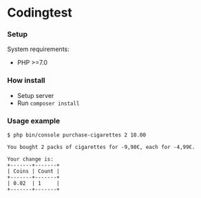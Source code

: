 Codingtest
=========

### Setup
System requirements:
- PHP >=7.0

### How install
- Setup server
- Run ```composer install```

### Usage example
```
$ php bin/console purchase-cigarettes 2 10.00

You bought 2 packs of cigarettes for -9,98€, each for -4,99€.

Your change is:
+-------+-------+
| Coins | Count |
+-------+-------+
| 0.02  | 1     |
+-------+-------+
```

